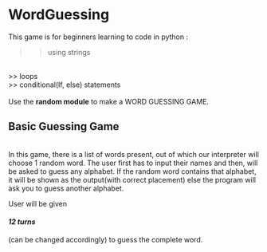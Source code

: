# WordGuessing
  
This game is for beginners learning to code in python :

>> using strings
</br>
>> loops
</br>
>> conditional(If, else) statements
</br>
</br>
Use the <b>random module</b> to make a WORD GUESSING GAME.
</br>
<h2>Basic Guessing Game</h2>
</br>
In this game, there is a list of words present, out of which our interpreter will choose 1 random word. 
The user first has to input their names and then, will be asked to guess any alphabet. 
If the random word contains that alphabet, it will be shown as the output(with correct placement)
else the program will ask you to guess another alphabet.
</br>

User will be given<h4><i>12 turns</i></h4>(can be changed accordingly) to guess the complete word.
